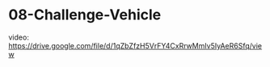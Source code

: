 # 08-Challenge-Vehicle

video: https://drive.google.com/file/d/1qZbZfzH5VrFY4CxRrwMmIv5IyAeR6Sfq/view
